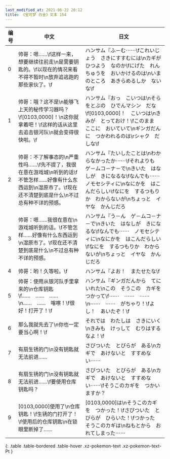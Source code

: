 ```yaml
---
last_modified_at: 2021-06-22 20:12
title: 《宝可梦 白金》文本 154
---
```

| 编号 | 中文 | 日文 |
| ---- | ---- | ---- |
| 0 | 帅哥：嗯……\f这样一来，想要继续往前走\n是需要钥匙的。\f以现在的情况来看不得不暂时\n放弃追逃跑的那些家伙了。\f | ハンサム『ふ－む⋯⋯\fこれいじょう　さきにすすむには\nカギが　ひつよう　なのか\fにげた　れんちゅうを　おいかけるのは\nいまのところ　あきらめるしか　ないな\f |
| 1 | 帅哥：哦？这不是\n能够飞上天的秘传学习器吗？\f[0103,0000]！\n这你就拿着吧！\f这样的话从这里去追击银河队\n就会变得很快啦。\f | ハンサム『おっ　こいつは\nそらをとぶの　ひでんマシン　だな\f[0103,0000]！　こいつは\nきみが　とっておけ！\fこのまま　ここに　おいていて\nギンガだんに　つかわれるのは\rシャク　だしな\f |
| 2 | 帅哥：不了解事态的\n严重性吗……\f先不提了，我很在意在游戏城\n听到的话\f不管怎样……好像有什么东西运到\n湿原市了。\f现在还不清楚到底是什么\n不过总有种不详的预感。 | ハンサム『たいしたことは\nわからなかったか⋯⋯\fそれよりも　ゲ－ムコ－ナ－で\nきいた　はなしが　きになるな\fなんでも⋯⋯　ノモセシティに\nなにかを　はこんだらしい\fなにを　するつもりか　わからないが\nちょっと　イヤな　かんじだろ |
| 3 | 帅哥：嗯……我很在意在\n游戏城听到的话。\f不管怎样……好像有什么东西运到\n湿原市了。\f现在还不清楚到底是什么\n不过总有种不详的预感。 | ハンサム『う－ん　ゲ－ムコ－ナ－で\nきいた　はなしが　きになるな\fなんでも⋯⋯　ノモセシティに\nなにかを　はこんだらしい\fなにを　するつもりか　わからないが\nちょっと　イヤな　かんじだろ |
| 4 | 帅哥：哟！久等啦。\f | ハンサム『よお！　またせたな\f |
| 5 | 帅哥：使用从银河队手里拿来的\n仓库钥匙\f……　……　……\n……　……　喀嚓！\f很好！打开了！\f | ハンサム『ギンガだんから　てにいれた\nこの　そうこの　カギをつかって\f⋯⋯　⋯⋯　⋯⋯\n⋯⋯　⋯⋯　がちゃり！\fよし！　あいたぞ！\f |
| 6 | 那么我就先去了\n你也一定要当心啊！\f | それでは　わたしは　さきにいく\nきみも　けっして　むりはするなよ！\f |
| 7 | 有扇生锈的门\n没有钥匙就无法前进…… | さびついた　とびらが　ある\nカギで　あけないと　すすめない⋯⋯ |
| 8 | 有扇生锈的门\n没有钥匙就无法前进……\f要使用仓库钥匙吗？ | さびついた　とびらが　ある\nカギで　あけないと　すすめない⋯⋯\fそうこのカギを　つかいますか？ |
| 9 | [0103,0000]使用了\n仓库钥匙！\f生锈的门打开了！\f使用后的仓库钥匙\n在锁眼里断掉了…… | [0103,0000]は\nそうこのカギを　つかった！\fさびついた　とびらが　ひらいた！\fつかった　そうこのカギは\nねもとから　おれてしまった⋯⋯ |
{: .table .table-bordered .table-hover .xz-pokemon-text .xz-pokemon-text-Pt }